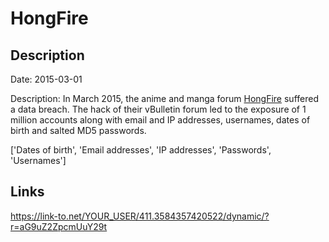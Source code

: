 # HongFire

## Description

Date: 2015-03-01

Description:
In March 2015, the anime and manga forum <a href="http://www.hongfire.com" target="_blank" rel="noopener">HongFire</a> suffered a data breach. The hack of their vBulletin forum led to the exposure of 1 million accounts along with email and IP addresses, usernames, dates of birth and salted MD5 passwords.


['Dates of birth', 'Email addresses', 'IP addresses', 'Passwords', 'Usernames']

## Links

https://link-to.net/YOUR_USER/411.3584357420522/dynamic/?r=aG9uZ2ZpcmUuY29t